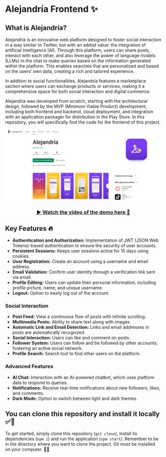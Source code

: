 # Alejandría Frontend ✨

## What is Alejandría?

Alejandría is an innovative web platform designed to foster social interaction in a way similar to Twitter, but with an added value: the integration of artificial intelligence (AI). Through this platform, users can share posts, interact with each other, and also leverage the power of language models (LLMs) in the chat to make queries based on the information generated within the platform. This enables searches that are personalized and based on the users’ own data, creating a rich and tailored experience.

In addition to social functionalities, Alejandría features a marketplace section where users can exchange products or services, making it a comprehensive space for both social interaction and digital commerce.

Alejandría was developed from scratch, starting with the architectural design, followed by the MVP (Minimum Viable Product) development, including both frontend and backend, cloud deployment, and integration with an application packager for distribution in the Play Store. In this repository, you will specifically find the code for the frontend of this project.

<img src="./public/imgs/alepresentation.png" />

### <center>[▶️ Watch the video of the demo here 🫡](https://www.youtube.com/watch?v=yGEeAZTmpWc)</center>

## Key Features 🔥

- **Authentication and Authorization:** Implementation of JWT (JSON Web Tokens)-based authentication to ensure the security of user accounts.
- **Persistent Sessions:** Keeps user sessions active for 15 days using cookies.
- **User Registration:** Create an account using a username and email address.
- **Email Validation:** Confirm user identity through a verification link sent via email.
- **Profile Editing:** Users can update their personal information, including profile picture, name, and unique username.
- **Logout:** Option to easily log out of the account.

### Social Interaction

- **Post Feed:** View a continuous flow of posts with infinite scrolling.
- **Multimedia Posts:** Ability to share text along with images.
- **Automatic Link and Email Detection:** Links and email addresses in posts are automatically recognized.
- **Social Interaction:** Users can like and comment on posts.
- **Follower System:** Users can follow and be followed by other accounts, fostering an active social network.
- **Profile Search:** Search tool to find other users on the platform.

### Advanced Features

- **AI Chat:** Interaction with an AI-powered chatbot, which uses platform data to respond to queries.
- **Notifications:** Receive real-time notifications about new followers, likes, and comments.
- **Dark Mode:** Option to switch between light and dark themes.

## You can clone this repository and install it locally ✅🫡

To get started, simply clone this repository (`git clone`), install its dependencies (`npm i`) and run the application (`npm start`).
Remember to be in the directory where you want to clone the project. Git must be installed on your computer. 👍🏻
